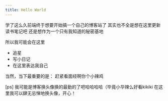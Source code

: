 ```yaml
---
title: Hello World
---
```

学了这么久前端终于想要开始搞一个自己的博客站了
其实也不全是想在这里更新读书笔记吧
还是想作为一个只有我知道的秘密基地

所以我可能会在这里
- 追星
- 写小日记
- 在这里表达我自己

当然，当下最重要的是：
赶紧看面经啊你个小辣鸡

[ps] 我可能是博客换头像换的最勤的了吧哈哈哈哈（毕竟小华辣么好看kikiki
在这里我可以肆无忌惮地换头像，开心！
